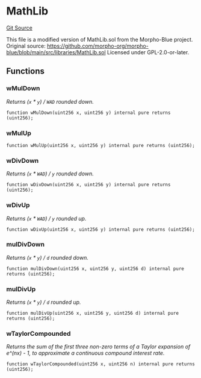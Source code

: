 # MathLib
[Git Source](https://github.com/Ammalgam-Protocol/core-v1/blob/922bb12a291a5f6729dd85abc24fc6fec504a108/contracts/libraries/MathLib.sol)

This file is a modified version of MathLib.sol from the Morpho-Blue project.
Original source: https://github.com/morpho-org/morpho-blue/blob/main/src/libraries/MathLib.sol
Licensed under GPL-2.0-or-later.


## Functions
### wMulDown

*Returns (`x` * `y`) / `WAD` rounded down.*


```solidity
function wMulDown(uint256 x, uint256 y) internal pure returns (uint256);
```

### wMulUp


```solidity
function wMulUp(uint256 x, uint256 y) internal pure returns (uint256);
```

### wDivDown

*Returns (`x` * `WAD`) / `y` rounded down.*


```solidity
function wDivDown(uint256 x, uint256 y) internal pure returns (uint256);
```

### wDivUp

*Returns (`x` * `WAD`) / `y` rounded up.*


```solidity
function wDivUp(uint256 x, uint256 y) internal pure returns (uint256);
```

### mulDivDown

*Returns (`x` * `y`) / `d` rounded down.*


```solidity
function mulDivDown(uint256 x, uint256 y, uint256 d) internal pure returns (uint256);
```

### mulDivUp

*Returns (`x` * `y`) / `d` rounded up.*


```solidity
function mulDivUp(uint256 x, uint256 y, uint256 d) internal pure returns (uint256);
```

### wTaylorCompounded

*Returns the sum of the first three non-zero terms of a Taylor expansion of e^(nx) - 1, to approximate a
continuous compound interest rate.*


```solidity
function wTaylorCompounded(uint256 x, uint256 n) internal pure returns (uint256);
```

